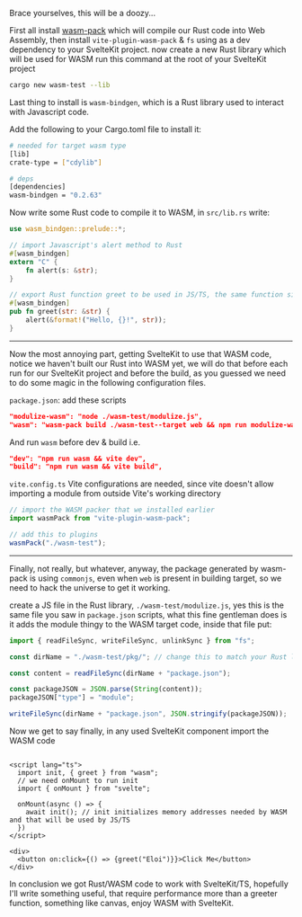 Brace yourselves, this will be a doozy...

First all install [wasm-pack](https://rustwasm.github.io/wasm-pack/installer/) which will compile our Rust code into Web Assembly, then install `vite-plugin-wasm-pack` & `fs` using as a dev dependency to your SvelteKit project. now create a new Rust library which will be used for WASM run this command at the root of your SvelteKit project

```sh
cargo new wasm-test --lib
```

Last thing to install is `wasm-bindgen`, which is a Rust library used to interact with Javascript code.

Add the following to your Cargo.toml file to install it:

```sh
# needed for target wasm type
[lib]
crate-type = ["cdylib"]

# deps
[dependencies]
wasm-bindgen = "0.2.63"
```

Now write some Rust code to compile it to WASM, in `src/lib.rs` write:

```rust
use wasm_bindgen::prelude::*;

// import Javascript's alert method to Rust
#[wasm_bindgen]
extern "C" {
    fn alert(s: &str);
}

// export Rust function greet to be used in JS/TS, the same function signature will be used in JS/TS
#[wasm_bindgen]
pub fn greet(str: &str) {
    alert(&format!("Hello, {}!", str));
}
```

---

Now the most annoying part, getting SvelteKit to use that WASM code, notice we haven't built our Rust into WASM yet, we will do that before each run for our SvelteKit project and before the build, as you guessed we need to do some magic in the following configuration files.

`package.json`: add these scripts

```json
"modulize-wasm": "node ./wasm-test/modulize.js",
"wasm": "wasm-pack build ./wasm-test--target web && npm run modulize-wasm",
```

And run `wasm` before dev & build i.e.

```json
"dev": "npm run wasm && vite dev",
"build": "npm run wasm && vite build",
```

`vite.config.ts` Vite configurations are needed, since vite doesn't allow importing a module from outside Vite's working directory

```js
// import the WASM packer that we installed earlier
import wasmPack from "vite-plugin-wasm-pack";

// add this to plugins
wasmPack("./wasm-test");
```

---

Finally, not really, but whatever, anyway, the package generated by wasm-pack is using `commonjs`, even when `web` is present in building target, so we need to hack the universe to get it working.

create a JS file in the Rust library, `./wasm-test/modulize.js`, yes this is the same file you saw in `package.json` scripts, what this fine gentleman does is it adds the module thingy to the WASM target code, inside that file put:

```js
import { readFileSync, writeFileSync, unlinkSync } from "fs";

const dirName = "./wasm-test/pkg/"; // change this to match your Rust library's name

const content = readFileSync(dirName + "package.json");

const packageJSON = JSON.parse(String(content));
packageJSON["type"] = "module";

writeFileSync(dirName + "package.json", JSON.stringify(packageJSON));
```

Now we get to say finally, in any used SvelteKit component import the WASM code

```svelte

<script lang="ts">
  import init, { greet } from "wasm";
  // we need onMount to run init
  import { onMount } from "svelte";

  onMount(async () => {
    await init(); // init initializes memory addresses needed by WASM and that will be used by JS/TS
  })
</script>

<div>
  <button on:click={() => {greet("Eloi")}}>Click Me</button>
</div>
```

In conclusion we got Rust/WASM code to work with SvelteKit/TS, hopefully I'll write something useful, that require performance more than a greeter function, something like canvas, enjoy WASM with SvelteKit.
